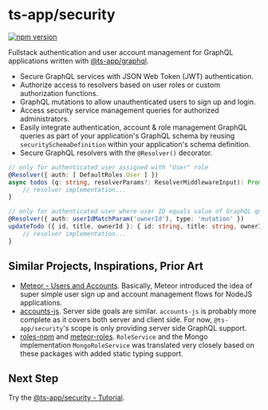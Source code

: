 # ts-app/security

[![npm version](https://badge.fury.io/js/%40ts-app%2Fsecurity.svg)](https://badge.fury.io/js/%40ts-app%2Fsecurity)

Fullstack authentication and user account management for GraphQL applications written with [@ts-app/graphql](https://github.com/ts-app/ts-app/tree/master/packages/graphql).

* Secure GraphQL services with JSON Web Token (JWT) authentication. 
* Authorize access to resolvers based on user roles or custom authorization functions.
* GraphQL mutations to allow unauthenticated users to sign up and login.
* Access security service management queries for authorized administrators.
* Easily integrate authentication, account & role management GraphQL queries as part of your application's 
GraphQL schema by reusing `securitySchemaDefinition` within your application's schema definition.
* Secure GraphQL resolvers with the `@Resolver()` decorator.

```typescript
// only for authenticated user assigned with "User" role
@Resolver({ auth: [ DefaultRoles.User ] })
async todos (q: string, resolverParams?: ResolverMiddlewareInput): Promise<{ error?: string, docs?: Todo[] }> {
    // resolver implementation...
}

// only for authenticated user where user ID equals value of GraphQL query parameter "ownerId"
@Resolver({ auth: userIdMatchParam('ownerId'), type: 'mutation' })
updateTodo ({ id, title, ownerId }: { id: string, title: string, ownerId: string }): { error?: string } {
    // resolver implementation...
}
```

## Similar Projects, Inspirations, Prior Art

* [Meteor - Users and Accounts](https://guide.meteor.com/accounts.html). Basically, Meteor introduced the idea of super simple user sign up and account management flows for NodeJS applications.
* [accounts-js](https://github.com/accounts-js/accounts). Server side goals are similar. `accounts-js` is probably more complete as it covers both server and client side. For now, `@ts-app/security`'s scope is only providing server side GraphQL support.
* [roles-npm](https://github.com/alanning/roles-npm) and [meteor-roles](https://github.com/alanning/meteor-roles). `RoleService` and the Mongo implementation `MongoRoleService` was translated very closely based on these packages with added static typing support. 


## Next Step

Try the [@ts-app/security - Tutorial](https://github.com/ts-app/ts-app/blob/master/packages/security/docs/tutorial.md).
